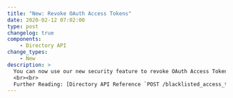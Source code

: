 ```yaml
---
title: "New: Revoke OAuth Access Tokens"
date: 2020-02-12 07:02:00
type: post
changelog: true
components:
    - Directory API
change_types:
    - New
description: >
  You can now use our new security feature to revoke OAuth Access Tokens. If an access token is accidentally leaked, you should revoke it immediately.
  <br><br>
  Further Reading: [Directory API Reference `POST /blacklisted_access_tokens`](/api/directory/#/Blacklisted%20Access%20Tokens/post_blacklisted_access_tokens)
---
```

